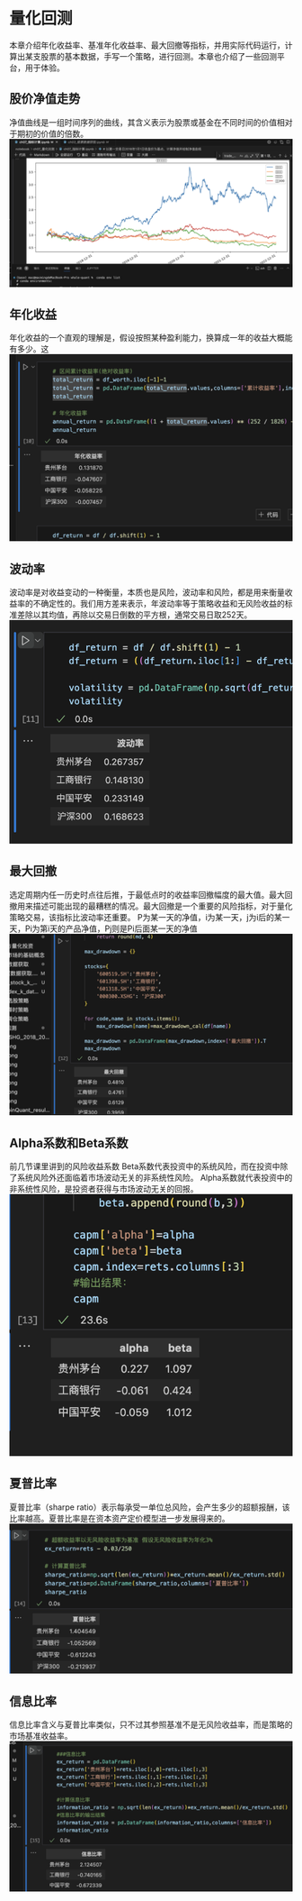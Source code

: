 # 量化回测

本章介绍年化收益率、基准年化收益率、最大回撤等指标，并用实际代码运行，计算出某支股票的基本数据，手写一个策略，进行回测。本章也介绍了一些回测平台，用于体验。

## 股价净值走势
净值曲线是一组时间序列的曲线，其含义表示为股票或基金在不同时间的价值相对于期初的价值的倍数。
![alt text](image-5.png)

## 年化收益
年化收益的一个直观的理解是，假设按照某种盈利能力，换算成一年的收益大概能有多少。这
![alt text](image-6.png)

## 波动率
波动率是对收益变动的一种衡量，本质也是风险，波动率和风险，都是用来衡量收益率的不确定性的。我们用方差来表示，年波动率等于策略收益和无风险收益的标准差除以其均值，再除以交易日倒数的平方根，通常交易日取252天。
![alt text](image-7.png)

## 最大回撤
选定周期内任一历史时点往后推，于最低点时的收益率回撤幅度的最大值。最大回撤用来描述可能出现的最糟糕的情况。最大回撤是一个重要的风险指标，对于量化策略交易，该指标比波动率还重要。 P为某一天的净值，i为某一天，j为i后的某一天，Pi为第i天的产品净值，Pj则是Pi后面某一天的净值
![alt text](image-8.png)

## Alpha系数和Beta系数
前几节课里讲到的风险收益系数
Beta系数代表投资中的系统风险，而在投资中除了系统风险外还面临着市场波动无关的非系统性风险。 Alpha系数就代表投资中的非系统性风险，是投资者获得与市场波动无关的回报。
![alt text](image-9.png)

## 夏普比率
夏普比率（sharpe ratio）表示每承受一单位总风险，会产生多少的超额报酬，该比率越高。夏普比率是在资本资产定价模型进一步发展得来的。
![alt text](image-10.png)

## 信息比率
信息比率含义与夏普比率类似，只不过其参照基准不是无风险收益率，而是策略的市场基准收益率。
![alt text](image-11.png)
